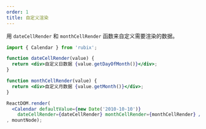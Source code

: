 ```yaml
---
order: 1
title: 自定义渲染
---
```


用 `dateCellRender` 和 `monthCellRender` 函数来自定义需要渲染的数据。

````jsx
import { Calendar } from 'rubix';

function dateCellRender(value) {
  return <div>自定义日数据 {value.getDayOfMonth()}</div>;
}

function monthCellRender(value) {
  return <div>自定义月数据 {value.getMonth()}</div>;
}

ReactDOM.render(
  <Calendar defaultValue={new Date('2010-10-10')}
    dateCellRender={dateCellRender} monthCellRender={monthCellRender} />
, mountNode);
````
